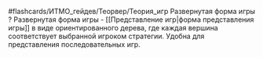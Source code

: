 #flashcards/ИТМО_гейдев/Теорвер/Теория_игр
Развернутая форма игры
?
Развернутая форма игры - [[Представление игр|форма представления игры]] в виде ориентированного дерева, где каждая вершина соответствует выбранной игроком стратегии.
Удобна для представления последовательных игр.
